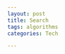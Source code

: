 ```yaml
---
layout: post
title: Search
tags: algorithms
categories: Tech 

---
```


<script src="https://gist.github.com/selimslab/a61d49b301cb79e6a6b0dffebc0ed0d8.js"></script>